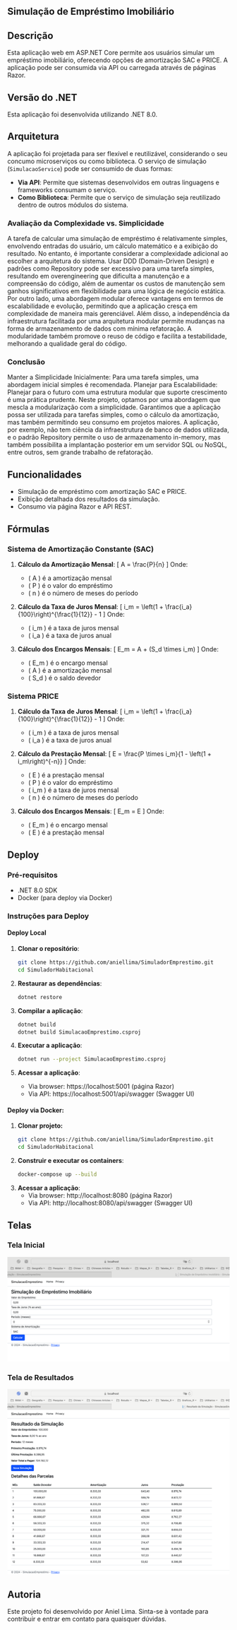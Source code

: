 ## Simulação de Empréstimo Imobiliário

## Descrição
Esta aplicação web em ASP.NET Core permite aos usuários simular um empréstimo imobiliário, oferecendo opções de amortização SAC e PRICE. A aplicação pode ser consumida via API ou carregada através de páginas Razor.

## Versão do .NET
Esta aplicação foi desenvolvida utilizando .NET 8.0.

## Arquitetura
A aplicação foi projetada para ser flexível e reutilizável, considerando o seu concumo microserviços ou como biblioteca. O serviço de simulação (`SimulacaoService`) pode ser consumido de duas formas:
- **Via API**: Permite que sistemas desenvolvidos em outras linguagens e frameworks consumam o serviço.
- **Como Biblioteca**: Permite que o serviço de simulação seja reutilizado dentro de outros módulos do sistema.

### Avaliação da Complexidade vs. Simplicidade
A tarefa de calcular uma simulação de empréstimo é relativamente simples, envolvendo entradas do usuário, um cálculo matemático e a exibição do resultado. No entanto, é importante considerar a complexidade adicional ao escolher a arquitetura do sistema. Usar DDD (Domain-Driven Design) e padrões como Repository pode ser excessivo para uma tarefa simples, resultando em overengineering que dificulta a manutenção e a compreensão do código, além de aumentar os custos de manutenção sem ganhos significativos em flexibilidade para uma lógica de negócio estática. Por outro lado, uma abordagem modular oferece vantagens em termos de escalabilidade e evolução, permitindo que a aplicação cresça em complexidade de maneira mais gerenciável. Além disso, a independência da infraestrutura facilitada por uma arquitetura modular permite mudanças na forma de armazenamento de dados com mínima refatoração. A modularidade também promove o reuso de código e facilita a testabilidade, melhorando a qualidade geral do código.

### Conclusão
Manter a Simplicidade Inicialmente: Para uma tarefa simples, uma abordagem inicial simples é recomendada.
Planejar para Escalabilidade: Planejar para o futuro com uma estrutura modular que suporte crescimento é uma prática prudente.
Neste projeto, optamos por uma abordagem que mescla a modularização com a simplicidade. Garantimos que a aplicação possa ser utilizada para tarefas simples, como o cálculo da amortização, mas também permitindo seu consumo em projetos maiores. A aplicação, por exemplo, não tem ciência da infraestrutura de banco de dados utilizada, e o padrão Repository permite o uso de armazenamento in-memory, mas também possibilita a implantação posterior em um servidor SQL ou NoSQL, entre outros, sem grande trabalho de refatoração.

## Funcionalidades
- Simulação de empréstimo com amortização SAC e PRICE.
- Exibição detalhada dos resultados da simulação.
- Consumo via página Razor e API REST.

## Fórmulas

### Sistema de Amortização Constante (SAC)

1. **Cálculo da Amortização Mensal**:
   \[
   A = \frac{P}{n}
   \]
   Onde:
   - \( A \) é a amortização mensal
   - \( P \) é o valor do empréstimo
   - \( n \) é o número de meses do período

2. **Cálculo da Taxa de Juros Mensal**:
   \[
   i_m = \left(1 + \frac{i_a}{100}\right)^{\frac{1}{12}} - 1
   \]
   Onde:
   - \( i_m \) é a taxa de juros mensal
   - \( i_a \) é a taxa de juros anual

3. **Cálculo dos Encargos Mensais**:
   \[
   E_m = A + (S_d \times i_m)
   \]
   Onde:
   - \( E_m \) é o encargo mensal
   - \( A \) é a amortização mensal
   - \( S_d \) é o saldo devedor

### Sistema PRICE

1. **Cálculo da Taxa de Juros Mensal**:
   \[
   i_m = \left(1 + \frac{i_a}{100}\right)^{\frac{1}{12}} - 1
   \]
   Onde:
   - \( i_m \) é a taxa de juros mensal
   - \( i_a \) é a taxa de juros anual

2. **Cálculo da Prestação Mensal**:
   \[
   E = \frac{P \times i_m}{1 - \left(1 + i_m\right)^{-n}}
   \]
   Onde:
   - \( E \) é a prestação mensal
   - \( P \) é o valor do empréstimo
   - \( i_m \) é a taxa de juros mensal
   - \( n \) é o número de meses do período

3. **Cálculo dos Encargos Mensais**:
   \[
   E_m = E
   \]
   Onde:
   - \( E_m \) é o encargo mensal
   - \( E \) é a prestação mensal

## Deploy

### Pré-requisitos
- .NET 8.0 SDK
- Docker (para deploy via Docker)

### Instruções para Deploy

#### Deploy Local

1. **Clonar o repositório**:
   ```bash
   git clone https://github.com/aniellima/SimuladorEmprestimo.git
   cd SimuladorHabitacional
   ```
2. **Restaurar as dependências**:
   ```bash
   dotnet restore
   ```
3. **Compilar a aplicação**:
   ```bash
   dotnet build
   dotnet build SimulacaoEmprestimo.csproj
   ```
4. **Executar a aplicação**:
   ```bash
   dotnet run --project SimulacaoEmprestimo.csproj
5. **Acessar a aplicação**:

   - Via browser: https://localhost:5001 (página Razor)
   - Via API: https://localhost:5001/api/swagger (Swagger UI)

#### Deploy via Docker:

1. **Clonar projeto:**
   ```bash
   git clone https://github.com/aniellima/SimuladorEmprestimo.git
   cd SimuladorHabitacional
   ```
2. **Construir e executar os containers**:
   ```bash
   docker-compose up --build
   ```
3. **Acessar a aplicação**:
   - Via browser: http://localhost:8080 (página Razor)
   - Via API: http://localhost:8080/api/swagger (Swagger UI)

## Telas

### Tela Inicial

![Tela Inicial](./images/initial_screen.png)

### Tela de Resultados

![Tela de Resultados](./images/results_screen.png)

## Autoria
Este projeto foi desenvolvido por Aniel Lima. Sinta-se à vontade para contribuir e entrar em contato para quaisquer dúvidas.
